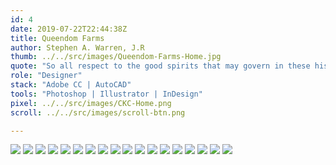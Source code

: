 ```yaml
---
id: 4
date: 2019-07-22T22:44:38Z
title: Queendom Farms
author: Stephen A. Warren, J.R
thumb: ../../src/images/Queendom-Farms-Home.jpg
quote: "So all respect to the good spirits that may govern in these historians of morality! But it’s certainly a pity that they lack the historical spirit itself, that they’ve been left in the lurch by all the good spirits of history! "
role: "Designer"
stack: "Adobe CC | AutoCAD"
tools: "Photoshop | Illustrator | InDesign"
pixel: ../../src/images/CKC-Home.png
scroll: ../../src/images/scroll-btn.png

---
```


![](../../src/images/Queendom-Farms-home.jpg)
![](../../src/images/Queendom-Farms-brief.jpg)
![](../../src/images/Queendom-Farms-user.jpg)
![](../../src/images/Queendom-Farms-persona.jpg)
![](../../src/images/Queendom-Farms-type.jpg)
![](../../src/images/Queendom-Farms-sky.jpg)
![](../../src/images/Queendom-Farms-guide.jpg)
![](../../src/images/Queendom-Farms-inspiration.jpg)
![](../../src/images/Queendom-Farms-sketch.jpg)
![](../../src/images/Queendom-Farms-final.jpg)
![](../../src/images/Queendom-Farms-formats.jpg)
![](../../src/images/Queendom-Farms-product.jpg)
![](../../src/images/Queendom-Farms-products.jpg)
![](../../src/images/Queendom-Farms-packaging.jpg)
![](../../src/images/Queendom-Farms-package.jpg)
![](../../src/images/Queendom-Farms-variants.jpg)
![](../../src/images/Queendom-Farms-thanks.jpg)
![](../../src/images/Queendom-Farms-thanks.jpg)

